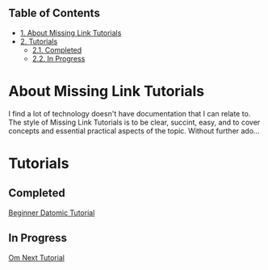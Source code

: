 <div id="table-of-contents">
<h2>Table of Contents</h2>
<div id="text-table-of-contents">
<ul>
<li><a href="#sec-1">1. About Missing Link Tutorials</a></li>
<li><a href="#sec-2">2. Tutorials</a>
<ul>
<li><a href="#sec-2-1">2.1. Completed</a></li>
<li><a href="#sec-2-2">2.2. In Progress</a></li>
</ul>
</li>
</ul>
</div>
</div>


# About Missing Link Tutorials<a id="sec-1" name="sec-1"></a>

I find a lot of technology doesn't have documentation that I can
relate to.  The style of Missing Link Tutorials is to be clear,
succint, easy, and to cover concepts and essential practical aspects
of the topic.  Without further ado&#x2026;

# Tutorials<a id="sec-2" name="sec-2"></a>

## Completed<a id="sec-2-1" name="sec-2-1"></a>

[Beginner Datomic Tutorial](https://github.com/ftravers/datomic-tutorial)

## In Progress<a id="sec-2-2" name="sec-2-2"></a>

[Om Next Tutorial](https://github.com/ftravers/omn1/blob/login-step1/om-next-tutorial.md)
